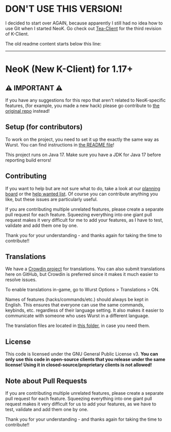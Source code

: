 # DON'T USE THIS VERSION!
I decided to start over AGAIN, because apparently I still had no idea how to use Git when I started NeoK.
Go check out [Tea-Client](https://github.com/CherryMods/Tea-Client) for the third revision of K-Client.

The old readme content starts below this line:

---

# NeoK (New K-Client) for 1.17+

## ⚠ IMPORTANT ⚠

If you have any suggestions for this repo that aren't related to NeoK-specific features, (for example, you made a new hack)
please go contribute to [the original repo](https://github.com/Wurst-Imperium/Wurst7) instead!

## Setup (for contributors)

To work on the project, you need to set it up the exactly the same way as Wurst.
You can find instructions in [the README file](https://github.com/Wurst-Imperium/Wurst7)!

This project runs on Java 17. Make sure you have a JDK for Java 17 before reporting build errors!

## Contributing

If you want to help but are not sure what to do, take a look at our [planning board](https://github.com/orgs/Wurst-Imperium/projects/5/views/1) or the [help wanted list](https://github.com/Wurst-Imperium/Wurst7/issues?q=is%3Aissue+is%3Aopen+label%3A%22help+wanted%22). Of course you can contribute anything you like, but these issues are particularly useful.

If you are contributing multiple unrelated features, please create a separate pull request for each feature. Squeezing everything into one giant pull request makes it very difficult for me to add your features, as I have to test, validate and add them one by one.

Thank you for your understanding - and thanks again for taking the time to contribute!!

## Translations

We have a [Crowdin project](https://crowdin.com/project/wurst7) for translations. You can also submit translations here on GitHub, but Crowdin is preferred since it makes it much easier to resolve issues.

To enable translations in-game, go to Wurst Options > Translations > ON.

Names of features (hacks/commands/etc.) should always be kept in English. This ensures that everyone can use the same commands, keybinds, etc. regardless of their language setting. It also makes it easier to communicate with someone who uses Wurst in a different language.

The translation files are located in [this folder](https://github.com/Wurst-Imperium/Wurst7/tree/master/src/main/resources/assets/wurst/lang), in case you need them.

## License

This code is licensed under the GNU General Public License v3.
**You can only use this code in open-source clients that you release under the same license!
Using it in closed-source/proprietary clients is not allowed!**

## Note about Pull Requests

If you are contributing multiple unrelated features, please create a separate pull request for each feature.
Squeezing everything into one giant pull request makes it very difficult for us to add your features,
as we have to test, validate and add them one by one.

Thank you for your understanding - and thanks again for taking the time to contribute!!

